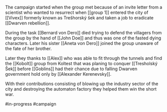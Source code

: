 The campaign started when the group met because of an invite letter from a scientist who wanted to resurrect when [[group 1]] entered the city of [[Vivex]] formerly known as Trešhorský šek and taken a job to eradicate [[Dwarven rebellion]].

During the task [[Bernard von Dero]] died trying to defend the villagers from the group by the hand of [[John Doe]] and thus was one of the fasted dying characters.
Later his sister [[Aneta von Dero]] joined the group unaware of the fate of her brother.

Later they thanks to [[Alex]] who was able to fit through the tunnels and find the [[Kobolt]] group from Koltest that was planing to conquer [[Tresholský Šek]] before [[Goblins]] had their chance due to falling Dwarven government hold only by [[Alexander Kerenevsky]].

With their contributions consisting of blowing up the industry sector of the city and destroying the automaton factory they helped them win the short war.

#in-progress  #campaign